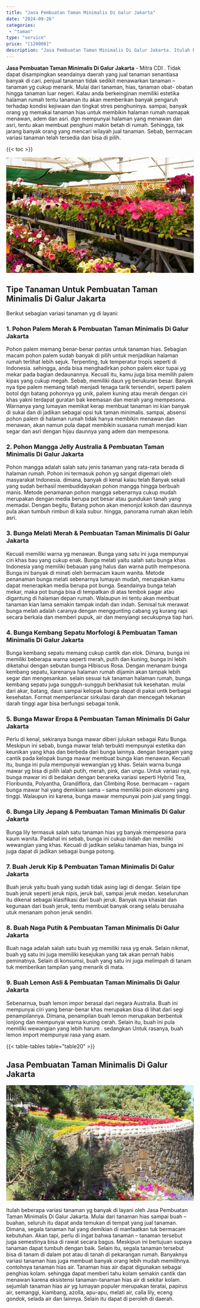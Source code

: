 ```yaml
---
title: "Jasa Pembuatan Taman Minimalis Di Galur Jakarta"
date: "2024-09-26"
categories:
 - "taman"
type: "service"
price: "[120000]"
description: "Jasa Pembuatan Taman Minimalis Di Galur Jakarta. Itulah beberapa variasi tanaman yg banyak di layani oleh Jasa Pembuatan Taman Minimalis Di Galur Jakarta. Mula..."
---
```


**Jasa Pembuatan Taman Minimalis Di Galur Jakarta** - Mitra CDI . Tidak dapat disampingkan seandainya daerah yang jual tanaman senantiasa banyak di cari. penjual tanaman tidak sedikit menawarkan tanaman – tanaman yg cukup menarik. Mulai dari tanaman, hias, tanaman obat- obatan hingga tanaman luar negeri. Kalau anda berkeinginan memiliki estetika halaman rumah tentu tanaman itu akan memberikan banyak pengaruh terhadap kondisi kejiwaan dan tingkat stres penghuninya. sampai, banyak orang yg memakai tanaman hias untuk membikin halaman rumah namapak menawan, adem dan asri. dgn mempunyai halaman yang menawan dan asri, tentu akan membuat penghuni makin betah di rumah. Sehingga, tak jarang banyak orang yang mencari wilayah jual tanaman. Sebab, bermacam variasi tanaman telah tersedia dan bisa di pilih.

{{< toc >}}

![Jasa Pembuatan Taman Minimalis Di Galur Jakarta](/images/taman/taman650x400-4.jpg)

## Tipe Tanaman Untuk Pembuatan Taman Minimalis Di Galur Jakarta

Berikut sebagian variasi tanaman yg di layani:

### 1\. Pohon Palem Merah & Pembuatan Taman Minimalis Di Galur Jakarta

Pohon palem memang benar-benar pantas untuk tanaman hias. Sebagian macam pohon palem sudah banyak di pilih untuk menjadikan halaman rumah terlihat lebih sejuk. Terpenting, tuk temperatur tropis seperti di Indonesia. sehingga, anda bisa menghadirkan pohon palem ekor tupai yg mekar pada bagian dedaunannya. Kecuali itu, kamu juga bisa memilih palem kipas yang cukup megah. Sebab, memiliki daun yg berukuran besar. Banyak nya tipe palem memang telah menjadi tenaga tarik tersendiri, seperti palem botol dgn batang pohonnya yg unik, palem kuning atau merah dengan ciri khas yakni terdapat guratan bak keemasan dan merah yang mempesona. Warnanya yang lumayan memikat kerap membuat tanaman ini kian banyak di sukai dan di jadikan sebagai opsi tuk taman minimalis. sampai, absensi pohon palem di halaman rumah tidak hanya membikin menawan dan menawan, akan namun pula dapat membikin suasana rumah menjadi kian segar dan asri dengan hijau daunnya yang adem dan mempesona.

### 2\. Pohon Mangga Jelly Australia & Pembuatan Taman Minimalis Di Galur Jakarta

Pohon mangga adalah salah satu jenis tanaman yang rata-rata berada di halaman rumah. Pohon ini termasuk pohon yg sangat digemari oleh masyarakat Indonesia. dimana, banyak di kenal kalau telah Banyak sekali yang sudah berhasil membudidayakan pohon mangga hingga berbuah manis. Metode penamanan pohon mangga sebenarnya cukup mudah merupakan dengan media berupa pot besar atau gundukan tanah yang memadai. Dengan begitu, Batang pohon akan menonjol kokoh dan daunnya pula akan tumbuh rimbun di kala subur. hingga, panorama rumah akan lebih asri.

### 3\. Bunga Melati Merah & Pembuatan Taman Minimalis Di Galur Jakarta

Kecuali memiliki warna yg menawan. Bunga yang satu ini juga mempunyai ciri khas bau yang cukup enak. Bunga melati yaitu salah satu bunga khas Indonesia yang memiliki bebauan yang halus dan warna putih mempesona. Bunga ini banyak di minati oleh bermacam kaum wanita. Metode penanaman bunga melati sebenarnya lumayan mudah, merupakan kamu dapat menerapkan media berupa pot bunga. Seandainya bunga telah mekar, maka pot bunga bisa di tempatkan di atas tembok pagar atau digantung di halaman depan rumah. Walaupun ini tentu akan membuat tanaman kian lama semakin tampak indah dan indah. Semisal tuk merawat bunga melati adalah caranya dengan menggunting cabang yg kurang rapi secara berkala dan memberi pupuk, air dan menyiangi secukupnya tiap hari.

### 4\. Bunga Kembang Sepatu Morfologi & Pembuatan Taman Minimalis Di Galur Jakarta

Bunga kembang sepatu memang cukup cantik dan elok. Dimana, bunga ini memiliki beberapa warna seperti merah, putih dan kuning, bunga ini lebih diketahui dengan sebutan bunga Hibiscus Rosa. Dengan menanam bunga kembang sepatu, karenanya halaman rumah dijamin akan tampak lebih segar dan mengesankan. selain sesuai tuk tanaman halaman rumah, bunga kembang sepatu juga sungguh-sungguh berkhasiat tuk kesehatan. mulai dari akar, batang, daun sampai kelopak bunga dapat di pakai untk berbagai kesehatan. Format memperlancar sirkulasi darah dan mencegah tekanan darah tinggi agar bisa berfungsi sebagai tonik.

### 5\. Bunga Mawar Eropa & Pembuatan Taman Minimalis Di Galur Jakarta

Perlu di kenal, sekiranya bunga mawar diberi julukan sebagai Ratu Bunga. Meskipun ini sebab, bunga mawar telah terbukti mempunyai estetika dan keunikan yang khas dan berbeda dari bunga lainnya. dengan beragam yang cantik pada kelopak bunga mawar membuat bunga kian menawan. Kecuali itu, bunga ini pula mempunyai wewangian yg khas. Selain warna bunga mawar yg bisa di pilih ialah putih, merah, pink, dan ungu. Untuk variasi nya, bunga mawar ini di bedakan dengan beraneka variasi seperti Hybrid Tea, Floribunda, Polyantha, Grandiflora, dan Climbing Rose. bermacam – ragam bunga mawar hal yang demikian sama – sama memiliki poin ekonomi yang tinggi. Walaupun ini karena, bunga mawar mempunyai poin jual yang tinggi.

### 6\. Bunga Lily Jepang & Pembuatan Taman Minimalis Di Galur Jakarta

Bunga lily termasuk salah satu tanaman hias yg banyak mempesona para kaum wanita. Padahal ini sebab, bunga ini cukup indah dan memiliki wewangian yang khas. Kecuali di jadikan selaku tanaman hias, bunga ini juga dapat di jadikan sebagai bunga potong.

### 7\. Buah Jeruk Kip & Pembuatan Taman Minimalis Di Galur Jakarta

Buah jeruk yaitu buah yang sudah tidak asing lagi di dengar. Selain tipe buah jeruk seperti jeruk nipis, jeruk bali, sampai jeruk medan. keseluruhan itu dikenal sebagai klasifikasi dari buah jeruk. Banyak nya khasiat dan kegunaan dari buah jeruk, tentu membuat banyak orang selalu berusaha utuk menanam pohon jeruk sendiri.

### 8\. Buah Naga Putih & Pembuatan Taman Minimalis Di Galur Jakarta

Buah naga adalah salah satu buah yg memiliki rasa yg enak. Selain nikmat, buah yg satu ini juga memiliki kesejukan yang tak akan pernah habis peminatnya. Selain di konsumsi, buah yang satu ini juga melimpah di tanam tuk memberikan tampilan yang menarik di mata.

### 9\. Buah Lemon Asli & Pembuatan Taman Minimalis Di Galur Jakarta

Sebenarnua, buah lemon impor berasal dari negara Australia. Buah ini mempunyai ciri yang benar-benar khas merupakan bisa di lihat dari segi penampilannya. Dimana, penampilan buah lemon merupakan berbentuk lonjong dan mempunyai warna kuning cerah. Selain itu, buah ini pula memiliki wewangian yang lebih harum . sedangkan Untuk rasanya, buah lemon import mempunyai rasa yang asam.

{{< table-tables table="table20" >}}

## Jasa Pembuatan Taman Minimalis Di Galur Jakarta

![Jasa Pembuatan Taman Minimalis Di Galur Jakarta](/images/taman/taman650x400-40.jpg)

Itulah beberapa variasi tanaman yg banyak di layani oleh Jasa Pembuatan Taman Minimalis Di Galur Jakarta. Mulai dari tanaman hias sampai buah – buahan, seluruh itu dapat anda temukan di tempat yang jual tanaman. Dimana, segala tanaman hal yang demikian di manfaatkan tuk bermacam kebutuhan. Akan tapi, perlu di ingat bahwa tanaman – tanaman tersebut juga semestinya bisa di rawat secara bagus. Meskipun ini bertujuan supaya tanaman dapat tumbuh dengan baik. Selain itu, segala tanaman tersebut bisa di tanam di dalam pot atau di tanah di pekarangan rumah. Banyaknya variasi tanaman hias juga membuat banyak orang lebih mudah memilihnya. contohnya tanaman hias air. Tanaman hias air dapat digunakan sebagai penghias kolam. sehingga dapat memberi tahu kolam semakin cantik dan menawan karena eksistensi tanaman-tanaman hias air di sekitar kolam. sejumlah tanaman hias air yg lumayan populer merupakan teratai, papirus air, semanggi, kiambang, azolla, apu-apu, melati air, calla lily, eceng gondok, selada air dan lainnya. Selain itu dapat di peroleh di daerah.
